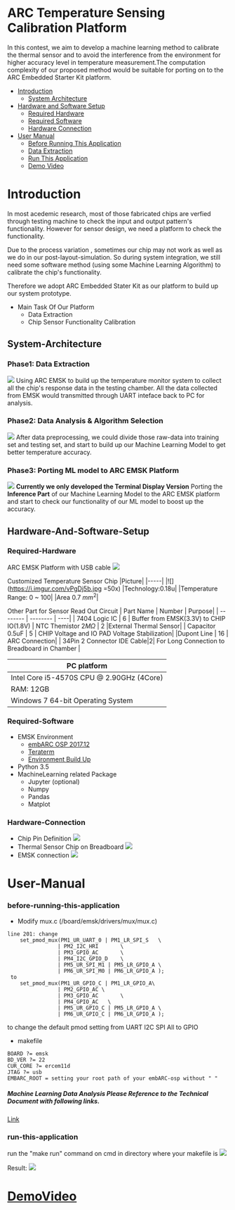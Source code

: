 # ARC Temperature Sensing Calibration Platform

In this contest, we aim to develop a machine learning method to calibrate the thermal sensor and to avoid the interference from the environment for higher accuracy level in temperature measurement.The computation complexity of our proposed method would be suitable for porting on to the ARC Embedded Starter Kit platform. 

* [Introduction](#Introduction)
	* [System Architecture](#System-Architecture)
* [Hardware and Software Setup](#Hardware-And-Software-Setup)
	* [Required Hardware](#Required-Hardware)
	* [Required Software](#Required-Software)
	* [Hardware Connection](#Hardware-Connection)
* [User Manual](#user-manual)
	* [Before Running This Application](#before-running-this-application)
	* [Data Extraction](#raw-data)
	* [Run This Application](#run-this-application)
    * [Demo Video](#DemoVideo)
# Introduction
 In most acedemic research, most of those fabricated chips are verfied through testing machine to check the input and output pattern's functionality. However for sensor design, we need a platform to check the functionality.
 
 Due to the process variation , sometimes our chip may not work as well as we do in our post-layout-simulation. So during system integration, we still need some software method (using some Machine Learning Algorithm) to calibrate the chip's functionality.
 
  Therefore we adopt ARC Embedded Stater Kit as our platform to build up our system prototype.

* Main Task Of Our Platform
    - Data Extraction
    - Chip Sensor Functionality Calibration

## System-Architecture
### Phase1: Data Extraction
![](https://i.imgur.com/idx3oCv.png)
Using ARC EMSK to build up the temperature monitor system to collect all the chip's response data in the testing chamber. All the data collected from EMSK would transmitted through UART inteface back to PC for analysis.

### Phase2: Data Analysis & Algorithm Selection
![](https://i.imgur.com/ohs1MhH.png)
After data preprocessing, we could divide those raw-data into training set and testing set, and start to build up our Machine Learning Model to get better temperature accuracy.
### Phase3: Porting ML model to ARC EMSK Platform
![](https://i.imgur.com/WsUe4UG.png)
**Currently we only developed the Terminal Display Version**
Porting the **Inference Part** of our Machine Learning Model to the ARC EMSK platform and start to check our functionality of our ML model to boost up the accuracy.

## Hardware-And-Software-Setup
### Required-Hardware
ARC EMSK Platform with USB cable
![](https://i.imgur.com/neNKqxc.png) 

Customized Temperature Sensor Chip
|Picture|
|-----|
|![](https://i.imgur.com/vPgDj5b.jpg =50x)
|Technology:0.18u|
|Temperature Range: 0 ~ 100|
|Area 0.7 $mm^2$|

Other Part for Sensor Read Out Circuit
| Part Name | Number | Purpose|
| --------      | -------- | ----| 
| 7404 Logic IC | 6     | Buffer from EMSK(3.3V) to CHIP IO(1.8V)
| NTC Themistor $2 M\Omega$     | 2     |External Thermal Sensor|
| Capacitor  0.5uF   | 5     | CHIP Voltage and IO PAD Voltage Stabilization|
|Dupont Line    | 16       | ARC Connection|
| 34Pin 2 Connector IDE Cable|2| For Long Connection to Breadboard in Chamber |

|PC platform     |
| ---------------|
|Intel Core i5-4570S CPU @ 2.90GHz (4Core)|
|RAM: 12GB|
|Windows 7 64-bit Operating System|


### Required-Software
* EMSK Environment 
	* [embARC OSP 2017.12](https://github.com/foss-for-synopsys-dwc-arc-processors/embarc_osp/releases)
	* [Teraterm](https://zh-tw.osdn.net/projects/ttssh2/)
	* [Environment Build Up](http://embarc.org/embarc_osp/doc/embARC_Document/html/page_example_usage.html#EMBARC_DEVELOPMENT_REQUIREMENT)
* Python 3.5
* MachineLearning related Package
    * Jupyter (optional)
	* Numpy
	* Pandas
	* Matplot
### Hardware-Connection
* Chip Pin Definition
![](https://i.imgur.com/H2YenYD.png)
* Thermal Sensor Chip on Breadboard
![](https://i.imgur.com/2HBDdUl.jpg)
* EMSK connection
![](https://i.imgur.com/VO4smvv.jpg)



# User-Manual
### before-running-this-application
* Modify mux.c (/board/emsk/drivers/mux/mux.c)
```
line 201: change 
	set_pmod_mux(PM1_UR_UART_0 | PM1_LR_SPI_S	\
				| PM2_I2C_HRI		\
				| PM3_GPIO_AC		\
				| PM4_I2C_GPIO_D	\
				| PM5_UR_SPI_M1 | PM5_LR_GPIO_A	\
				| PM6_UR_SPI_M0 | PM6_LR_GPIO_A );
 to 
 	set_pmod_mux(PM1_UR_GPIO_C | PM1_LR_GPIO_A\
				| PM2_GPIO_AC \
				| PM3_GPIO_AC		\
				| PM4_GPIO_AC	\
				| PM5_UR_GPIO_C | PM5_LR_GPIO_A	\
				| PM6_UR_GPIO_C | PM6_LR_GPIO_A );
```
to change the default pmod setting from UART I2C SPI All to GPIO
* makefile
```
BOARD ?= emsk
BD_VER ?= 22
CUR_CORE ?= ercem11d
JTAG ?= usb
EMBARC_ROOT = setting your root path of your embARC-osp without " "
```

##### Machine Learning Data Analysis Please Reference to the Technical Document with following links.    

[Link](https://)

### run-this-application
run the "make run" command on cmd in directory where your makefile is
![](https://i.imgur.com/J5Celhg.png)

Result:
![](https://i.imgur.com/xL69Pdh.png)

# [DemoVideo](http://v.youku.com/v_show/id_XMzYxMTM2MDgyNA==.html?spm=a2h3j.8428770.3416059.1)